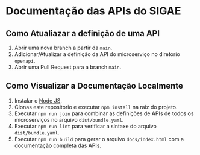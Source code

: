 # Documentação das APIs do SIGAE

## Como Atualiazar a definição de uma API
1. Abrir uma nova branch a partir da `main`.
2. Adicionar/Atualizar a definição da API do microserviço no diretório `openapi`.
3. Abrir uma Pull Request para a branch `main`.

## Como Visualizar a Documentação Localmente

1. Instalar o [Node JS](https://nodejs.org/).
2. Clonas este repositorio e executar `npm install` na raíz do projeto.
3. Executar `npm run join` para combinar as definições de APIs de todos os microserviços no arquivo `dist/bundle.yaml`.
4. Executar `npm run lint` para verificar a sintaxe do arquivo `dist/bundle.yaml`.
5. Executar `npm run build` para gerar o arquivo `docs/index.html` com a documentação completa das APIs.

